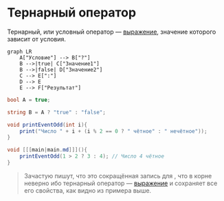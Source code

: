 # Тернарный оператор

Тернарный, или условный оператор — [выражение](expressions.md), значение которого зависит от условия.

```mermaid
graph LR
    A["Условие"] --> B["?"]
    B -->|true| C["Значение1"]
    B -->|false| D["Значение2"]
    C --> E[":"]
    D --> E
    E --> F["Результат"]
```

```C#
bool A = true;

string B = A ? "true" : "false";
```

<deflist>
<def>
<title>Пример</title>

```c#
void printEventOdd(int i){
    print("Число " + i + (i % 2 == 0 ? " чётное" : " нечётное"));
}

void [[[main|main.md]]](){
    printEventOdd(1 > 2 ? 3 : 4); // Число 4 чётное
}
```
</def>
</deflist>

> Зачастую пишут, что это сокращённая запись для [](if.md), что в корне неверно ибо тернарный
> оператор — [выражение](expressions.md) и сохраняет все его свойства, как видно из примера выше.